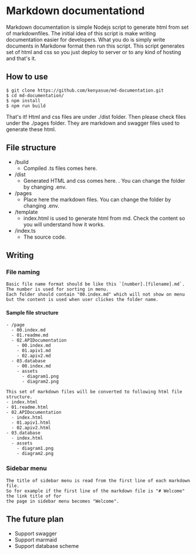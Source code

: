 # Markdown documentationd

Markdown documentation is simple  Nodejs script to generate html from set of markdownfiles.
The initial idea of this script is make writing documentation easier for developers.
What you do is simply write documents in Markdonw format then run this script.
This script generates set of html and css so you just deploy to server or to any kind of hosting and that's it.

## How to use
```
$ git clone https://github.com/kenyasue/md-documentation.git
$ cd md-documentation/
$ npm install
$ npm run build
```
That's it! Html and css files are under ./dist folder.
Then please check files under the ./pages folder. They are markdown and swagger files
used to generate these html.





## File structure
 - /build
   - Compiled .ts files comes here.
 - /dist
   - Generated HTML and css comes here. . You can change the folder by changing .env.
 - /pages
   - Place here the markdown files. You can change the folder by changing .env.
 - /template
   - index.html is used to generate html from md. Check the content so you will understand how it works.
 - /index.ts
   - The source code.

## Writing 
  
### File naming
    Basic file name format should be like this `[number].[filename].md`. The number is used for sorting in menu.
    Each folder should contain "00.index.md" which will not show on menu but the content is used when user clickes the folder name.
    
#### Sample file structure
    - /page
      - 00.index.md
      - 01.readme.md
      - 02.APIDocumentation
        - 00.index.md
        - 01.apiv1.md
        - 02.apiv2.md
      - 03.database
        - 00.index.md
        - assets
          - diagram1.png
          - diagram2.png

    This set of markdown files will be converted to following html file structure.
    - index.html
    - 01.readme.html
    - 02.APIDocumentation
      - index.html
      - 01.apiv1.html
      - 02.apiv2.html
    - 03.database
      - index.html
      - assets
        - diagram1.png
        - diagram2.png
        
### Sidebar menu
    The title of sidebar menu is read from the first line of each markdown file.
    So for example if the first line of the markdown file is "# Welcome" the link title of for 
    the page in sidebar menu becomes "Welcome".

## The future plan
- Support swagger
- Support marmaid
- Support database scheme